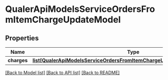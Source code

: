 # QualerApiModelsServiceOrdersFromItemChargeUpdateModel

## Properties
Name | Type | Description | Notes
------------ | ------------- | ------------- | -------------
**charges** | [**list[QualerApiModelsServiceOrdersFromItemChargeUpdateModelItemPriceModel]**](QualerApiModelsServiceOrdersFromItemChargeUpdateModelItemPriceModel.md) |  | [optional] 

[[Back to Model list]](../README.md#documentation-for-models) [[Back to API list]](../README.md#documentation-for-api-endpoints) [[Back to README]](../README.md)


